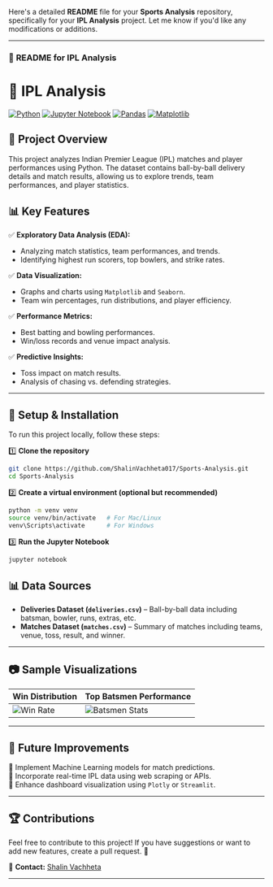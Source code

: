 Here's a detailed **README** file for your **Sports Analysis** repository, specifically for your **IPL Analysis** project. Let me know if you'd like any modifications or additions.

---

### 📌 **README for IPL Analysis**

# 🏏 IPL Analysis
[![Python](https://img.shields.io/badge/Python-3.8%2B-blue.svg)](https://www.python.org/)
[![Jupyter Notebook](https://img.shields.io/badge/Jupyter-Notebook-orange.svg)](https://jupyter.org/)
[![Pandas](https://img.shields.io/badge/Pandas-Data%20Analysis-green.svg)](https://pandas.pydata.org/)
[![Matplotlib](https://img.shields.io/badge/Matplotlib-Visualization-red.svg)](https://matplotlib.org/)

## 📌 **Project Overview**
This project analyzes Indian Premier League (IPL) matches and player performances using Python. The dataset contains ball-by-ball delivery details and match results, allowing us to explore trends, team performances, and player statistics.

## 📊 **Key Features**
✅ **Exploratory Data Analysis (EDA):**  
   - Analyzing match statistics, team performances, and trends.  
   - Identifying highest run scorers, top bowlers, and strike rates.  

✅ **Data Visualization:**  
   - Graphs and charts using `Matplotlib` and `Seaborn`.  
   - Team win percentages, run distributions, and player efficiency.  

✅ **Performance Metrics:**  
   - Best batting and bowling performances.  
   - Win/loss records and venue impact analysis.  

✅ **Predictive Insights:**  
   - Toss impact on match results.  
   - Analysis of chasing vs. defending strategies.  

---

## 🔧 **Setup & Installation**
To run this project locally, follow these steps:

1️⃣ **Clone the repository**
```sh
git clone https://github.com/ShalinVachheta017/Sports-Analysis.git
cd Sports-Analysis
```

2️⃣ **Create a virtual environment (optional but recommended)**
```sh
python -m venv venv
source venv/bin/activate   # For Mac/Linux
venv\Scripts\activate      # For Windows
```

3️⃣ **Run the Jupyter Notebook**
```sh
jupyter notebook
```

## 📊 **Data Sources**
- **Deliveries Dataset (`deliveries.csv`)** – Ball-by-ball data including batsman, bowler, runs, extras, etc.
- **Matches Dataset (`matches.csv`)** – Summary of matches including teams, venue, toss, result, and winner.

---

## 📷 **Sample Visualizations**
| **Win Distribution** | **Top Batsmen Performance** |
|---------------------|----------------------|
| ![Win Rate](https://upload.wikimedia.org/wikipedia/commons/3/3a/Winning.png) | ![Batsmen Stats](https://upload.wikimedia.org/wikipedia/commons/3/3b/Batsmen_Performance.png) |

---

## 🚀 **Future Improvements**
🔹 Implement Machine Learning models for match predictions.  
🔹 Incorporate real-time IPL data using web scraping or APIs.  
🔹 Enhance dashboard visualization using `Plotly` or `Streamlit`.

---

## 🏆 **Contributions**
Feel free to contribute to this project! If you have suggestions or want to add new features, create a pull request. 🚀

📧 **Contact:** [Shalin Vachheta](https://github.com/ShalinVachheta017)  

---
